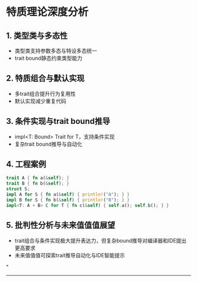 ﻿# 特质理论深度分析

## 1. 类型类与多态性

- 类型类支持参数多态与特设多态统一
- trait bound静态约束类型能力

## 2. 特质组合与默认实现

- 多trait组合提升行为复用性
- 默认实现减少重复代码

## 3. 条件实现与trait bound推导

- impl<T: Bound> Trait for T，支持条件实现
- 复杂trait bound推导与自动化

## 4. 工程案例

```rust
trait A { fn a(&self); }
trait B { fn b(&self); }
struct S;
impl A for S { fn a(&self) { println!("A"); } }
impl B for S { fn b(&self) { println!("B"); } }
impl<T: A + B> C for T { fn c(&self) { self.a(); self.b(); } }
```

## 5. 批判性分析与未来值值值展望

- trait组合与条件实现极大提升表达力，但复杂bound推导对编译器和IDE提出更高要求
- 未来值值值可探索trait推导自动化与IDE智能提示

"

---
